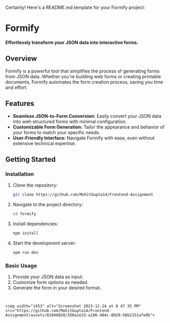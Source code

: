Certainly! Here's a README.md template for your Formify project:


# Formify

**Effortlessly transform your JSON data into interactive forms.**

## Overview

Formify is a powerful tool that simplifies the process of generating forms from JSON data. Whether you're building web forms or creating printable documents, Formify automates the form creation process, saving you time and effort.

## Features

- **Seamless JSON-to-Form Conversion:** Easily convert your JSON data into well-structured forms with minimal configuration.
- **Customizable Form Generation:** Tailor the appearance and behavior of your forms to match your specific needs.
- **User-Friendly Interface:** Navigate Formify with ease, even without extensive technical expertise.

## Getting Started

### Installation

1. Clone the repository:
   ```bash
   git clone https://github.com/MohitGupta14/Frontend-Assignment
   ```

2. Navigate to the project directory:
   ```bash
   cd formify
   ```

3. Install dependencies:
   ```bash
   npm install
   ```

4. Start the development server:
   ```bash
   npm run dev
   ```

### Basic Usage

1. Provide your JSON data as input.
2. Customize form options as needed.
3. Generate the form in your desired format.
```


<img width="1453" alt="Screenshot 2023-12-24 at 8 47 35 PM" src="https://github.com/MohitGupta14/Frontend-Assignment/assets/81846020/350a1e33-a186-404c-8020-56b2151afe0b">



